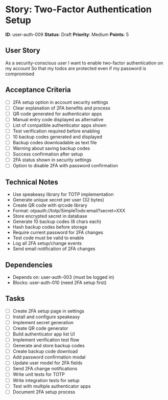 # Story: Two-Factor Authentication Setup

**ID**: user-auth-009
**Status**: Draft
**Priority**: Medium
**Points**: 5

## User Story
As a security-conscious user
I want to enable two-factor authentication on my account
So that my todos are protected even if my password is compromised

## Acceptance Criteria
- [ ] 2FA setup option in account security settings
- [ ] Clear explanation of 2FA benefits and process
- [ ] QR code generated for authenticator apps
- [ ] Manual entry code displayed as alternative
- [ ] List of compatible authenticator apps shown
- [ ] Test verification required before enabling
- [ ] 10 backup codes generated and displayed
- [ ] Backup codes downloadable as text file
- [ ] Warning about saving backup codes
- [ ] Success confirmation after setup
- [ ] 2FA status shown in security settings
- [ ] Option to disable 2FA with password confirmation

## Technical Notes
- Use speakeasy library for TOTP implementation
- Generate unique secret per user (32 bytes)
- Create QR code with qrcode library
- Format: otpauth://totp/SimpleTodo:email?secret=XXX
- Store encrypted secret in database
- Generate 10 backup codes (8 chars each)
- Hash backup codes before storage
- Require current password for 2FA changes
- Test code must be valid to enable
- Log all 2FA setup/change events
- Send email notification of 2FA changes

## Dependencies
- Depends on: user-auth-003 (must be logged in)
- Blocks: user-auth-010 (need 2FA setup first)

## Tasks
- [ ] Create 2FA setup page in settings
- [ ] Install and configure speakeasy
- [ ] Implement secret generation
- [ ] Create QR code generator
- [ ] Build authenticator app list UI
- [ ] Implement verification test flow
- [ ] Generate and store backup codes
- [ ] Create backup code download
- [ ] Add password confirmation modal
- [ ] Update user model for 2FA fields
- [ ] Send 2FA change notifications
- [ ] Write unit tests for TOTP
- [ ] Write integration tests for setup
- [ ] Test with multiple authenticator apps
- [ ] Document 2FA setup process